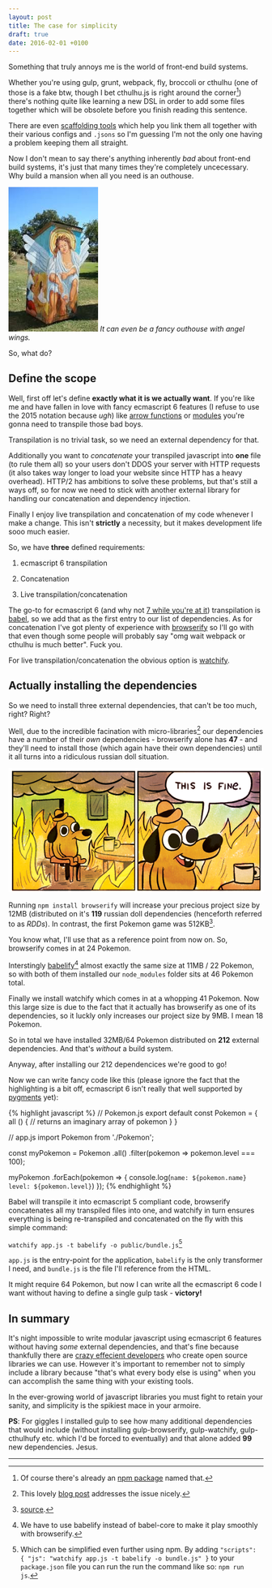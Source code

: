 ```yaml
---
layout: post
title: The case for simplicity
draft: true
date: 2016-02-01 +0100
---
```


Something that truly annoys me is the world of front-end build systems.

Whether you're using gulp, grunt, webpack, fly, broccoli or cthulhu (one of those is a fake
btw, though I bet cthulhu.js is right around the corner[^1]) there's nothing
quite like learning a new DSL in order to add some files together which
will be obsolete before you finish reading this sentence.

There are even [scaffolding tools](http://yeoman.io) which help you link them all together
with their various configs and `.jsons` so I'm guessing I'm not the only one
having a problem keeping them all straight. 

Now I don't mean to say there's anything inherently *bad* about front-end
build systems, it's just that many times they're completely uncecessary. Why build
a mansion when all you need is an outhouse.

![outhouse](/public/images/posts/outhouse.jpg)
*It can even be a fancy outhouse with angel wings.*

So, what do?

## Define the scope

Well, first off let's define **exactly what it is we actually want**. If you're like 
me and have fallen in love with fancy ecmascript 6 features (I refuse to use the 2015 notation because *ugh*)
like [arrow functions](http://exploringjs.com/es6/ch_arrow-functions.html) or 
[modules](http://exploringjs.com/es6/ch_modules.html) you're gonna need to transpile those bad boys.

Transpilation is no trivial task, so we need an external dependency for that.

Additionally you want to *concatenate* your transpiled javascript into **one** file (to rule them all) 
so your users don't DDOS your server with HTTP requests (it also takes way longer to load your website 
since HTTP has a heavy overhead). HTTP/2 has ambitions to solve these problems, but
that's still a ways off, so for now we need to stick with another external library for handling
our concatenation and dependency injection.

Finally I enjoy live transpilation and concatenation of my code whenever I make
a change. This isn't **strictly** a necessity, but it makes development life 
sooo much easier. 

So, we have **three** defined requirements:

1.  ecmascript 6 transpilation

2.  Concatenation

3.  Live transpilation/concatenation

The go-to for ecmascript 6 (and why not [7 while you're at it](http://technologyadvice.github.io/es7-decorators-babel6/)) transpilation is [babel](https://babeljs.io),
so we add that as the first entry to our list of dependencies. As for concatenation
I've got plenty of experience with [browserify](https://browserify.org) so I'll go with that
even though some people will probably say "omg wait webpack or cthulhu is much better". Fuck you. 

For live transpilation/concatenation the obvious option is [watchify](https://github.com/substack/watchify).

## Actually installing the dependencies

So we need to install three external dependencies, that can't be too much, right? Right?

Well, due to the incredible facination with micro-libraries[^2] our dependencies have a 
number of their *own* dependencies - browserify alone has **47** - and they'll need to
install those (which again have their own dependencies) until it all turns into a 
ridiculous russian doll situation.

![fine](/public/images/posts/fine.png)

Running `npm install browserify` will increase your precious project size by 12MB (distributed
on it's **119** russian doll dependencies (henceforth referred to as *RDDs*). In contrast, 
the first Pokemon game was 512KB[^3]. 

You know what, I'll use that as a reference point from now on. 
So, browserify comes in at 24 Pokemon.

Interstingly [babelify](https://github.com/babel/babelify)[^4] almost exactly the same size at 11MB / 22 Pokemon, so with both of them
installed our `node_modules` folder sits at 46 Pokemon total. 

Finally we install watchify which comes in at a whopping 41 Pokemon. Now this large size is due
to the fact that it actually has browserify as one of its dependencies, so it luckly only
increases our project size by 9MB. I mean 18 Pokemon.

So in total we have installed 32MB/64 Pokemon distributed on **212** external dependencies.
And that's *without* a build system.

Anyway, after installing our 212 dependencices we're good to go!

Now we can write fancy code like this (please ignore the fact that the 
highlighting is a bit off, ecmascript 6 isn't really that well 
supported by [pygments](http://pygments.org) yet):

{% highlight javascript %}
// Pokemon.js
export default const Pokemon = {
  all () {
    // returns an imaginary array of pokemon
  }
}

// app.js
import Pokemon from './Pokemon';

const myPokemon = Pokemon
    .all() 
    .filter(pokemon => pokemon.level === 100);

myPokemon
  .forEach(pokemon => {
    console.log(`name: ${pokemon.name} level: ${pokemon.level}`)
  });
{% endhighlight %}

Babel will transpile it into ecmascript 5 compliant code, browserify concatenates all
my transpiled files into one, and watchify in turn ensures everything is being re-transpiled
and concatenated on the fly with this simple command:

`watchify app.js -t babelify -o public/bundle.js`[^5]

`app.js` is the entry-point for the application, `babelify` is the
only transformer I need, and `bundle.js` is the file I'll reference
from the HTML.

It might require 64 Pokemon, but now I can write all the
ecmascript 6 code I want without having to define a single gulp task - **victory!**

## In summary

It's night impossible to write modular javascript using ecmascript 6 
features without having *some* external dependencies, and that's fine
because thankfully there are [crazy effecient developers](https://github.com/substack) who create open source
libraries we can use. However it's important to remember not to simply
include a library because "that's what every body else is using" when 
you can accomplish the same thing with your existing tools.

In the ever-growing world of javascript libraries you must fight
to retain your sanity, and simplicity is the spikiest mace in your armoire.

**PS**: For giggles I installed gulp to see how many additional dependencies
that would include (without installing gulp-browserify, 
gulp-watchify, gulp-cthulhufy etc. which I'd be forced to 
eventually) and that alone added **99** new dependencies. Jesus.

---

[^1]: Of course there's already an [npm package](https://www.npmjs.com/package/cthulhu) named that.
[^2]: This lovely [blog post](https://medium.com/@Rich_Harris/small-modules-it-s-not-quite-that-simple-3ca532d65de4#.ord2vv650) addresses the issue nicely.
[^3]: [source](https://en.wikipedia.org/wiki/Game_Boy#Technical_specifications).
[^4]: We have to use babelify instead of babel-core to make it play smoothly with browserify.
[^5]: Which can be simplified even further using npm. By adding `"scripts": { "js": "watchify app.js -t babelify -o bundle.js" }` to your `package.json` file you can run the run the command like so: `npm run js`.
